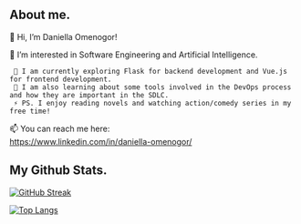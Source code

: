 ## About me.

👋 Hi, I’m Daniella Omenogor!

👀 I’m interested in Software Engineering and Artificial Intelligence.

     🌱 I am currently exploring Flask for backend development and Vue.js for frontend development.
     🌱 I am also learning about some tools involved in the DevOps process and how they are important in the SDLC.
     ⚡ PS. I enjoy reading novels and watching action/comedy series in my free time!


📫 You can reach me here:  
     <https://www.linkedin.com/in/daniella-omenogor/>

 
## My Github Stats.

[![GitHub Streak](http://github-readme-streak-stats.herokuapp.com?user=Danie-O&theme=highcontrast&border_radius=5.4)](https://git.io/streak-stats)

<!-- ![Anurag's GitHub stats](https://github-readme-stats.vercel.app/api?username=Danie-O&count_private=true) -->

[![Top Langs](https://github-readme-stats.vercel.app/api/top-langs/?username=Danie-O&hide_progress=true&layout=compact&langs_count=8)](https://github.com/anuraghazra/github-readme-stats)

<!-- <a href="http://www.github.com/Danie-O"><img src="https://github-readme-stats.vercel.app/api?username=Danie-O&show_icons=true&hide=&count_private=true&title_color=FA7000&text_color=ffffff&icon_color=FA7000&bg_color=1c1917&hide_border=true&show_icons=true" alt="Danie-O's GitHub stats" /></a> 
<!---
Danie-O/Danie-O is a ✨ special ✨ repository because its `README.md` (this file) appears on your GitHub profile.
You can click the Preview link to take a look at your changes.
--->
